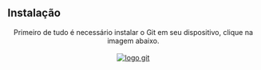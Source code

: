 ## Instalação

<div align="center">Primeiro de tudo é necessário instalar o Git em seu dispositivo, clique na imagem abaixo.</div> 
<div align="center"><br><a href=https://git-scm.com/><img src=https://git-scm.com/images/logo@2x.png alt="logo git"></a></div>




